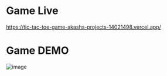 <h1>Game Live</h1>

https://tic-tac-toe-game-akashs-projects-14021498.vercel.app/

<h1>Game DEMO</h1>

![image](https://github.com/user-attachments/assets/a53a2688-2673-4e0c-a78e-5425741b5eb5)


